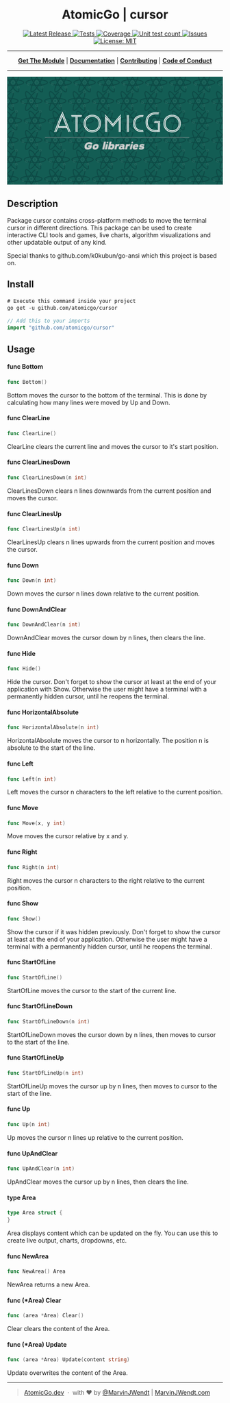 <h1 align="center">AtomicGo | cursor</h1>
 
<p align="center">

<a href="https://github.com/atomicgo/cursor/releases">
<img src="https://img.shields.io/github/v/release/atomicgo/cursor?style=flat-square" alt="Latest Release">
</a>

<a href="https://codecov.io/gh/atomicgo/cursor" target="_blank">
<img src="https://img.shields.io/github/workflow/status/atomicgo/cursor/Go?label=tests&style=flat-square" alt="Tests">
</a>

<a href="https://codecov.io/gh/atomicgo/cursor" target="_blank">
<img src="https://img.shields.io/codecov/c/gh/atomicgo/cursor?color=magenta&logo=codecov&style=flat-square" alt="Coverage">
</a>

<a href="https://codecov.io/gh/atomicgo/cursor">
<!-- unittestcount:start --><img src="https://img.shields.io/badge/Unit_Tests-2-magenta?style=flat-square" alt="Unit test count"><!-- unittestcount:end -->
</a>

<a href="https://github.com/atomicgo/cursor/issues">
<img src="https://img.shields.io/github/issues/atomicgo/cursor.svg?style=flat-square" alt="Issues">
</a>

<a href="https://opensource.org/licenses/MIT" target="_blank">
<img src="https://img.shields.io/badge/License-MIT-yellow.svg?style=flat-square" alt="License: MIT">
</a>

</p>

---

<p align="center">
<strong><a href="#install">Get The Module</a></strong>
|
<strong><a href="https://pkg.go.dev/github.com/atomicgo/cursor#section-documentation" target="_blank">Documentation</a></strong>
|
<strong><a href="https://github.com/atomicgo/atomicgo/blob/main/CONTRIBUTING.md" target="_blank">Contributing</a></strong>
|
<strong><a href="https://github.com/atomicgo/atomicgo/blob/main/CODE_OF_CONDUCT.md" target="_blank">Code of Conduct</a></strong>
</p>

---

<p align="center">
  <img src="https://raw.githubusercontent.com/atomicgo/atomicgo/main/assets/header.png" alt="AtomicGo">
</p>

## Description

Package cursor contains cross-platform methods to move the terminal cursor in
different directions. This package can be used to create interactive CLI tools
and games, live charts, algorithm visualizations and other updatable output of
any kind.

Special thanks to github.com/k0kubun/go-ansi which this project is based on.

## Install

```console
# Execute this command inside your project
go get -u github.com/atomicgo/cursor
```

```go
// Add this to your imports
import "github.com/atomicgo/cursor"
```

## Usage

#### func  Bottom

```go
func Bottom()
```
Bottom moves the cursor to the bottom of the terminal. This is done by
calculating how many lines were moved by Up and Down.

#### func  ClearLine

```go
func ClearLine()
```
ClearLine clears the current line and moves the cursor to it's start position.

#### func  ClearLinesDown

```go
func ClearLinesDown(n int)
```
ClearLinesDown clears n lines downwards from the current position and moves the
cursor.

#### func  ClearLinesUp

```go
func ClearLinesUp(n int)
```
ClearLinesUp clears n lines upwards from the current position and moves the
cursor.

#### func  Down

```go
func Down(n int)
```
Down moves the cursor n lines down relative to the current position.

#### func  DownAndClear

```go
func DownAndClear(n int)
```
DownAndClear moves the cursor down by n lines, then clears the line.

#### func  Hide

```go
func Hide()
```
Hide the cursor. Don't forget to show the cursor at least at the end of your
application with Show. Otherwise the user might have a terminal with a
permanently hidden cursor, until he reopens the terminal.

#### func  HorizontalAbsolute

```go
func HorizontalAbsolute(n int)
```
HorizontalAbsolute moves the cursor to n horizontally. The position n is
absolute to the start of the line.

#### func  Left

```go
func Left(n int)
```
Left moves the cursor n characters to the left relative to the current position.

#### func  Move

```go
func Move(x, y int)
```
Move moves the cursor relative by x and y.

#### func  Right

```go
func Right(n int)
```
Right moves the cursor n characters to the right relative to the current
position.

#### func  Show

```go
func Show()
```
Show the cursor if it was hidden previously. Don't forget to show the cursor at
least at the end of your application. Otherwise the user might have a terminal
with a permanently hidden cursor, until he reopens the terminal.

#### func  StartOfLine

```go
func StartOfLine()
```
StartOfLine moves the cursor to the start of the current line.

#### func  StartOfLineDown

```go
func StartOfLineDown(n int)
```
StartOfLineDown moves the cursor down by n lines, then moves to cursor to the
start of the line.

#### func  StartOfLineUp

```go
func StartOfLineUp(n int)
```
StartOfLineUp moves the cursor up by n lines, then moves to cursor to the start
of the line.

#### func  Up

```go
func Up(n int)
```
Up moves the cursor n lines up relative to the current position.

#### func  UpAndClear

```go
func UpAndClear(n int)
```
UpAndClear moves the cursor up by n lines, then clears the line.

#### type Area

```go
type Area struct {
}
```

Area displays content which can be updated on the fly. You can use this to
create live output, charts, dropdowns, etc.

#### func  NewArea

```go
func NewArea() Area
```
NewArea returns a new Area.

#### func (*Area) Clear

```go
func (area *Area) Clear()
```
Clear clears the content of the Area.

#### func (*Area) Update

```go
func (area *Area) Update(content string)
```
Update overwrites the content of the Area.

---

> [AtomicGo.dev](https://atomicgo.dev) &nbsp;&middot;&nbsp;
> with ❤️ by [@MarvinJWendt](https://github.com/MarvinJWendt) |
> [MarvinJWendt.com](https://marvinjwendt.com)
